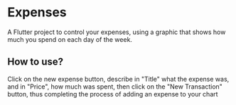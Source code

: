 # Expenses

A Flutter project to control your expenses, using a graphic that shows how much you spend on each day of the week.

## How to use?

Click on the new expense button, describe in "Title" what the expense was, and in "Price", how much was spent, then click on the "New Transaction" button, thus completing the process of adding an expense to your chart